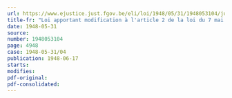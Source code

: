 ```yaml
---
url: https://www.ejustice.just.fgov.be/eli/loi/1948/05/31/1948053104/justel
title-fr: "Loi apportant modification à l'article 2 de la loi du 7 mai 1912 concernant les cautionnements des comptables de l'Etat"
date: 1948-05-31
source:
number: 1948053104
page: 4948
case: 1948-05-31/04
publication: 1948-06-17
starts:
modifies:
pdf-original:
pdf-consolidated:
---
```


